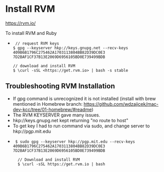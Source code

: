 # Install RVM

<https://rvm.io/>

To install RVM and Ruby
  -      // request RVM keys
        $ gpg --keyserver hkp://keys.gnupg.net --recv-keys 409B6B1796C275462A1703113804BB82D39DC0E3 7D2BAF1CF37B13E2069D6956105BD0E739499BDB

        // download and install RVM
        $ \curl -sSL <https://get.rvm.io> | bash -s stable

## Troubleshooting RVM Installation

  - If gpg command is unrecognized it is not installed (install with brew mentioned in Homebrew branch: <https://github.com/wdzajicek/mac-dev-kcc/tree/01-homebrew/#readme>)
  - The RVM KEYSERVER gave many issues.
  - hkp://keys.gnupg.net kept returning "no route to host"
  - To get key I had to run command via sudo, and change server to hkp://pgp.mit.edu
  -      $ sudo gpg --keyserver hkp://pgp.mit.edu --recv-keys 409B6B1796C275462A1703113804BB82D39DC0E3 7D2BAF1CF37B13E2069D6956105BD0E739499BDB

          // Download and install RVM
          $ \curl -sSL https://get.rvm.io | bash
